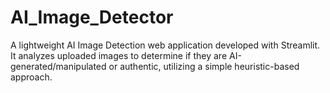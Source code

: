 # AI_Image_Detector
A lightweight AI Image Detection web application developed with Streamlit. It analyzes uploaded images to determine if they are AI-generated/manipulated or authentic, utilizing a simple heuristic-based approach.
